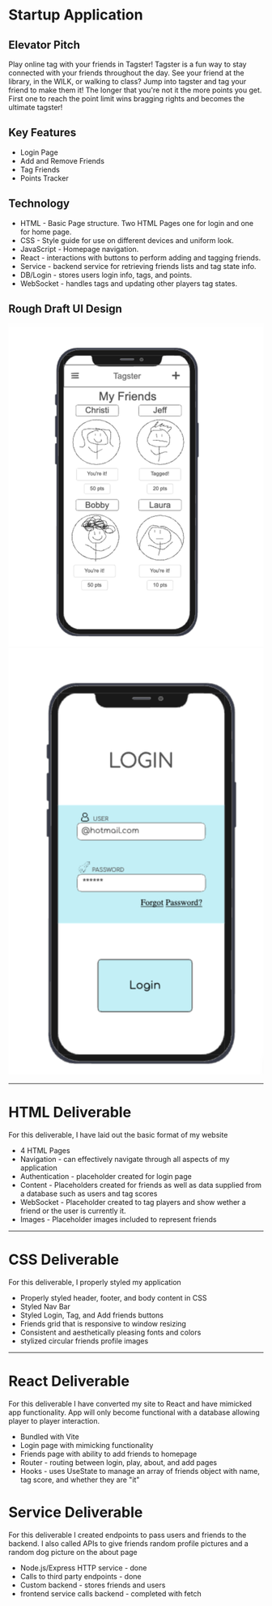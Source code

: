 # Startup Application
## Elevator Pitch
Play online tag with your friends in Tagster! Tagster is a fun way to stay connected with your friends throughout the day. See your friend at the library, in the WILK, or walking to class? Jump into tagster and tag your friend to make them it! The longer that you're not it the more points you get. First one to reach the point limit wins bragging rights and becomes the ultimate tagster!

## Key Features
- Login Page
- Add and Remove Friends
- Tag Friends
- Points Tracker

## Technology
- HTML - Basic Page structure. Two HTML Pages one for login and one for home page.
- CSS - Style guide for use on different devices and uniform look.
- JavaScript - Homepage navigation.
- React - interactions with buttons to perform adding and tagging friends.
- Service - backend service for retrieving friends lists and tag state info.
- DB/Login - stores users login info, tags, and points.
- WebSocket - handles tags and updating other players tag states.



## Rough Draft UI Design
![Home Page Rough Draft](homepage.png)
![Login Page Rough Draft](loginpage.png)

---

# HTML Deliverable
For this deliverable, I have laid out the basic format of my website

- 4 HTML Pages
- Navigation - can effectively navigate through all aspects of my application
- Authentication - placeholder created for login page
- Content - Placeholders created for friends as well as data supplied from a database such as users and tag scores
- WebSocket - Placeholder created to tag players and show wether a friend or the user is currently it.
- Images - Placeholder images included to represent friends

---

# CSS Deliverable
For this deliverable, I properly styled my application

- Properly styled header, footer, and body content in CSS
- Styled Nav Bar
- Styled Login, Tag, and Add friends buttons
- Friends grid that is responsive to window resizing
- Consistent and aesthetically pleasing fonts and colors
- stylized circular friends profile images

---

# React Deliverable
For this deliverable I have converted my site to React and have mimicked app functionality. App will only become functional with a database allowing player to player interaction.

- Bundled with Vite
- Login page with mimicking functionality
- Friends page with ability to add friends to homepage
- Router - routing between login, play, about, and add pages
- Hooks - uses UseState to manage an array of friends object with name, tag score, and whether they are "it"


# Service Deliverable

For this deliverable I created endpoints to pass users and friends to the backend. I also called APIs to give friends random profile pictures and a random dog picture on the about page

- Node.js/Express HTTP service - done
- Calls to third party endpoints - done
- Custom backend - stores friends and users
- frontend service calls backend - completed with fetch